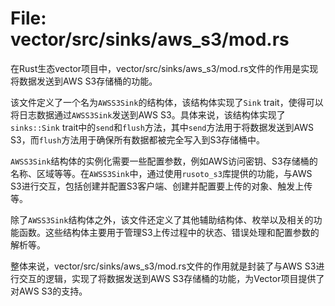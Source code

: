 # File: vector/src/sinks/aws_s3/mod.rs

在Rust生态vector项目中，vector/src/sinks/aws_s3/mod.rs文件的作用是实现将数据发送到AWS S3存储桶的功能。

该文件定义了一个名为`AWSS3Sink`的结构体，该结构体实现了`Sink` trait，使得可以将日志数据通过`AWSS3Sink`发送到AWS S3。具体来说，该结构体实现了`sinks::Sink` trait中的`send`和`flush`方法，其中`send`方法用于将数据发送到AWS S3，而`flush`方法用于确保所有数据都被完全写入到S3存储桶中。

`AWSS3Sink`结构体的实例化需要一些配置参数，例如AWS访问密钥、S3存储桶的名称、区域等等。在`AWSS3Sink`中，通过使用`rusoto_s3`库提供的功能，与AWS S3进行交互，包括创建并配置S3客户端、创建并配置要上传的对象、触发上传等。

除了`AWSS3Sink`结构体之外，该文件还定义了其他辅助结构体、枚举以及相关的功能函数。这些结构体主要用于管理S3上传过程中的状态、错误处理和配置参数的解析等。

整体来说，vector/src/sinks/aws_s3/mod.rs文件的作用就是封装了与AWS S3进行交互的逻辑，实现了将数据发送到AWS S3存储桶的功能，为Vector项目提供了对AWS S3的支持。

